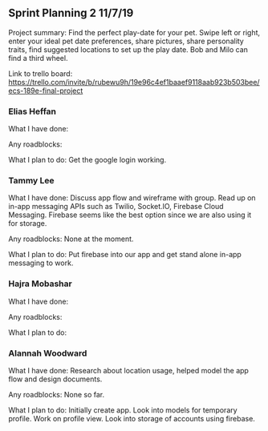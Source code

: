 ## Sprint Planning 2    11/7/19

Project summary: Find the perfect play-date for your pet. Swipe left or right, enter your ideal pet date preferences, share pictures, share personality traits, find suggested locations to set up the play date. Bob and Milo can find a third wheel.

Link to trello board: https://trello.com/invite/b/rubewu9h/19e96c4ef1baaef9118aab923b503bee/ecs-189e-final-project

### Elias Heffan

What I have done:

Any roadblocks:

What I plan to do: Get the google login working. 


### Tammy Lee

What I have done: Discuss app flow and wireframe with group. Read up on in-app messaging APIs such as Twilio, Socket.IO, Firebase Cloud Messaging. Firebase seems like the best option since we are also using it for storage.

Any roadblocks: None at the moment.

What I plan to do: Put firebase into our app and get stand alone in-app messaging to work. 

### Hajra Mobashar

What I have done:

Any roadblocks:

What I plan to do: 

### Alannah Woodward

What I have done: Research about location usage, helped model the app flow and design documents. 

Any roadblocks: None so far. 

What I plan to do: Initially create app. Look into models for temporary profile. Work on profile view. Look into storage of accounts using firebase. 
